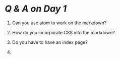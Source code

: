 # *Q & A on Day 1*

1. Can you use atom to work on the markdown?

2. How do you incorporate CSS into the markdown?

3. Do you have to have an index page?

4.
